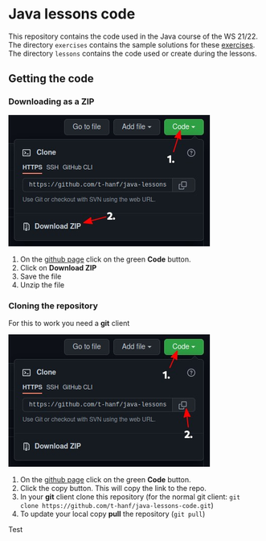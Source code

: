 # Java lessons code
This repository contains the code used in the Java course of the WS 21/22.\
 The directory `exercises` contains the sample solutions for these [exercises](https://course.tobias-hanf.de).\
  The directory `lessons` contains the code used or create during the lessons.

## Getting the code
### Downloading as a ZIP
![Download as Zip](.images/github_download_zip.jpg)

1. On the [github page](https://github.com/t-hanf/java-lessons-code) click on the green **Code** button.
2. Click on **Download ZIP**
3. Save the file
4. Unzip the file

### Cloning the repository

For this to work you need a **git** client

![Cloning the repository](.images/github_clone.jpg)

1. On the [github page](https://github.com/t-hanf/java-lessons-code) click on the green **Code** button.
2. Click the copy button. This will copy the link to the repo.
3. In your **git** client clone this repository (for the normal git client: `git clone https://github.com/t-hanf/java-lessons-code.git`)
4. To update your local copy **pull** the repository (`git pull`)

Test

